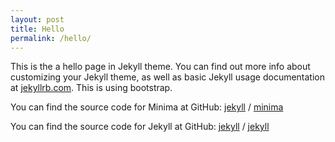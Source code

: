 ```yaml
---
layout: post
title: Hello
permalink: /hello/
---
```


This is the a hello page in Jekyll theme. You can find out more info about customizing your Jekyll theme, as well as basic Jekyll usage documentation at [jekyllrb.com](https://jekyllrb.com/). This is using bootstrap.

You can find the source code for Minima at GitHub:
[jekyll][jekyll-organization] /
[minima](https://github.com/jekyll/minima)

You can find the source code for Jekyll at GitHub:
[jekyll][jekyll-organization] /
[jekyll](https://github.com/jekyll/jekyll)


[jekyll-organization]: https://github.com/jekyll

